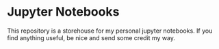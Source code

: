 # Jupyter Notebooks

This repository is a storehouse for my personal jupyter notebooks. If you find anything useful, be nice and send some credit my way.
